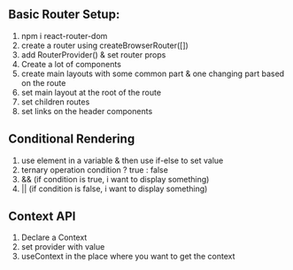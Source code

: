 ## Basic Router Setup:

1. npm i react-router-dom
1. create a router using createBrowserRouter([])
1. add RouterProvider() & set router props
1. Create a lot of components
1. create main layouts with some common part & one changing part based on the route
1. set main layout at the root of the route
1. set children routes
1. set links on the header components

## Conditional Rendering

1. use element in a variable & then use if-else to set value
1. ternary operation condition ? true : false
1. && (if condition is true, i want to display something)
1. || (if condition is false, i want to display something)

## Context API

1. Declare a Context
1. set provider with value
1. useContext in the place where you want to get the context
